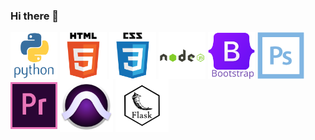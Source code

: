 ### Hi there 👋

<!--
**BillyFranklinNola/BillyFranklinNola** is a ✨ _special_ ✨ repository because its `README.md` (this file) appears on your GitHub profile.

Here are some ideas to get you started:

- 🔭 I’m currently working on ...
- 🌱 I’m currently learning ...
- 👯 I’m looking to collaborate on ...
- 🤔 I’m looking for help with ...
- 💬 Ask me about ...
- 📫 How to reach me: ...
- 😄 Pronouns: ...
- ⚡ Fun fact: ...
-->
<p align="left">
<a href="your link" target="blank"><img align="center" src="https://raw.githubusercontent.com/BillyFranklinNola/BillyFranklinNola/c23d4823bb63b336c6afe9a083a571d57f369534/python-original-wordmark.svg" alt="Pyton Icon" height="75" width="75" /></a>
<a href="your link" target="blank"><img align="center" src="https://raw.githubusercontent.com/BillyFranklinNola/BillyFranklinNola/5cd84bd9c2a5c449f125310b3c5e9ab1507c11a9/html5-original-wordmark.svg" alt="HTML 5 Icon" height="75" width="75" /></a>
<a href="your link" target="blank"><img align="center" src="https://raw.githubusercontent.com/BillyFranklinNola/BillyFranklinNola/3656ff8fd74628d27bbb9f11bdf3f0cb36d73a72/css3-original-wordmark.svg" alt="CSS 3 Icon" height="75" width="75" /></a>
<a href="your link" target="blank"><img align="center" src="https://raw.githubusercontent.com/BillyFranklinNola/BillyFranklinNola/2d76b379bddb15f0e55c49a0be63c8e3bb845787/nodejs-original-wordmark.svg" alt="NODEjs Icon" height="75" width="75" /></a>
<a href="your link" target="blank"><img align="center" src="https://raw.githubusercontent.com/BillyFranklinNola/BillyFranklinNola/0578d67cbbd3af7e530ddd17a2a531f7ae214d8e/bootstrap-original-wordmark.svg" alt="Bootsrap Icon" height="75" width="75" /></a>
<a href="your link" target="blank"><img align="center" src="https://raw.githubusercontent.com/BillyFranklinNola/BillyFranklinNola/af7a942e259a181e5256d75a0bcfe00d24f4e315/photoshop-line.svg" alt="Photoshop Icon" height="75" width="75" /></a>
<a href="your link" target="blank"><img align="center" src="https://raw.githubusercontent.com/BillyFranklinNola/BillyFranklinNola/0abbd49d76992843b6c922044c553dfbcdf4a8c5/premierepro-original.svg" alt="Adobe Premier Icon" height="75" width="75" /></a>
<a href="your link" target="blank"><img align="center" src="https://github.com/BillyFranklinNola/BillyFranklinNola/blob/main/Pro%20Tools.png?raw=true" alt="ProTools Icon" height="85" width="85" /></a>
<a href="your link" target="blank"><img align="center" src="https://github.com/BillyFranklinNola/BillyFranklinNola/blob/main/Flask.jpg?raw=true" alt="Flask Icon" height="85" width="85" /></a>
</p>
